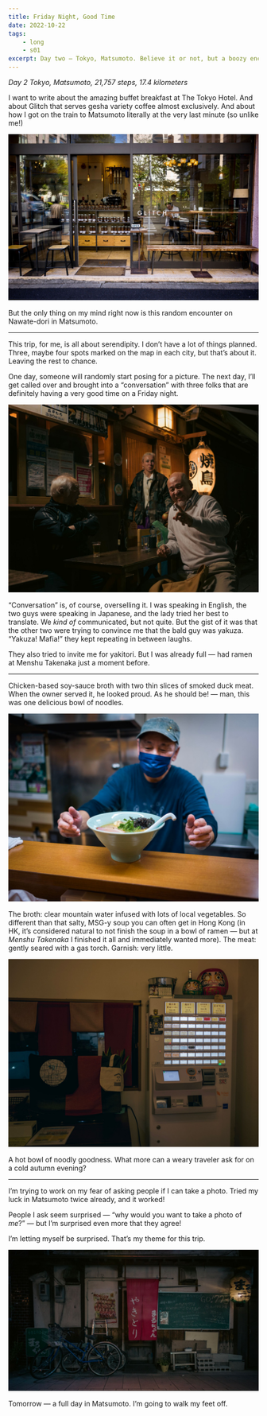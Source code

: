 ```yaml
---
title: Friday Night, Good Time
date: 2022-10-22
tags: 
    - long
    - s01
excerpt: Day two — Tokyo, Matsumoto. Believe it or not, but a boozy encounter with yakuza was my highlight of the day.
---
```

*Day 2*
*Tokyo, Matsumoto, 21,757 steps, 17.4 kilometers*

I want to write about the amazing buffet breakfast at The Tokyo Hotel. And about Glitch that serves gesha variety coffee almost exclusively. And about how I got on the train to Matsumoto literally at the very last minute (so unlike me!)

<img src="/assets/images/fngt1.jpeg" alt="Glitch coffee in Tokyo">

But the only thing on my mind right now is this random encounter on Nawate-dori in Matsumoto.

***

This trip, for me, is all about serendipity. I don’t have a lot of things planned. Three, maybe four spots marked on the map in each city, but that’s about it. Leaving the rest to chance.

One day, someone will randomly start posing for a picture. The next day, I’ll get called over and brought into a “conversation” with three folks that are definitely having a very good time on a Friday night.

<img src="/assets/images/fngt2.jpeg" alt="Yakuzaaaa!">

“Conversation” is, of course, overselling it. I was speaking in English, the two guys were speaking in Japanese, and the lady tried her best to translate. We *kind of* communicated, but not quite. But the gist of it was that the other two were trying to convince me that the bald guy was yakuza. “Yakuza! Mafia!” they kept repeating in between laughs.

They also tried to invite me for yakitori. But I was already full — had ramen at Menshu Takenaka just a moment before.

***

Chicken-based soy-sauce broth with two thin slices of smoked duck meat. When the owner served it, he looked proud. As he should be! — man, this was one delicious bowl of noodles. 

<img src="/assets/images/fngt3.jpeg" alt="Menshu Takenaka">

The broth: clear mountain water infused with lots of local vegetables. So different than that salty, MSG-y soup you can often get in Hong Kong (in HK, it’s considered natural to not finish the soup in a bowl of ramen — but at *Menshu Takenaka* I finished it all and immediately wanted more). The meat: gently seared with a gas torch. Garnish: very little.

<img src="/assets/images/fngt4.jpeg" alt="Ramen ordering machine">

A hot bowl of noodly goodness. What more can a weary traveler ask for on a cold autumn evening?

***

I’m trying to work on my fear of asking people if I can take a photo. Tried my luck in Matsumoto twice already, and it worked!

People I ask seem surprised — “why would you want to take a photo of *me*?” — but I’m surprised even more that they agree!

I’m letting myself be surprised. That’s my theme for this trip.

<img src="/assets/images/fngt5.jpeg" alt="Just a random shop">

Tomorrow — a full day in Matsumoto. I’m going to walk my feet off.
